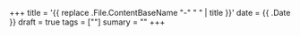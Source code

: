 +++
title = '{{ replace .File.ContentBaseName "-" " " | title }}'
date = {{ .Date }}
draft = true
tags = [""]
sumary = ""
+++
